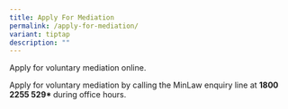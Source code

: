 ```yaml
---
title: Apply For Mediation
permalink: /apply-for-mediation/
variant: tiptap
description: ""
---
```

<p>Apply for voluntary mediation online.</p>
<p>Apply for voluntary mediation by calling the MinLaw enquiry line at <strong>1800 2255 529* </strong>during
office hours.</p>